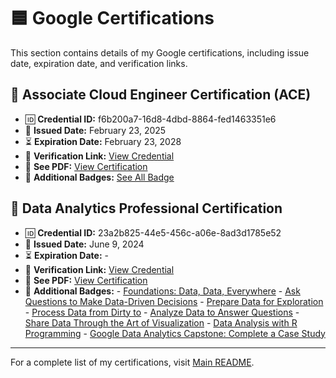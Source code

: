 # 🟦 Google Certifications  

This section contains details of my Google certifications, including issue date, expiration date, and verification links.  

## 📜 Associate Cloud Engineer Certification (ACE)
- 🆔 **Credential ID:** f6b200a7-16d8-4dbd-8864-fed1463351e6
- 📅 **Issued Date:** February 23, 2025
- ⏳ **Expiration Date:** February 23, 2028
- 🔗 **Verification Link:** [View Credential](https://www.credly.com/badges/f6b200a7-16d8-4dbd-8864-fed1463351e6/public_url)
- 📄 **See PDF:** [View Certification](google_associate_cloud_engineer.pdf)
- 🏅 **Additional Badges:** [See All Badge](https://www.cloudskillsboost.google/public_profiles/5ef35651-ff26-45b2-be62-bdb417818551)

## 📜 Data Analytics Professional Certification
- 🆔 **Credential ID:** 23a2b825-44e5-456c-a06e-8ad3d1785e52
- 📅 **Issued Date:** June 9, 2024
- ⏳ **Expiration Date:** -
- 🔗 **Verification Link:** [View Credential](https://www.credly.com/badges/23a2b825-44e5-456c-a06e-8ad3d1785e52/public_url)
- 📄 **See PDF:** [View Certification](google_data_analytics.pdf)
- 🏅 **Additional Badges:**
        - [Foundations: Data, Data, Everywhere](https://coursera.org/share/4a2b73d0df811c20f246b6d276820808)
        - [Ask Questions to Make Data-Driven Decisions](https://coursera.org/share/a1b72b3eeba8f263c024c1b0454aa2a7)
        - [Prepare Data for Exploration](https://coursera.org/share/b4789cd6cfa6f3088afbbb87fab7a76a)
        - [Process Data from Dirty to](https://coursera.org/share/a6f86fe2fb40c9c1d6e677250c077c1f)
        - [Analyze Data to Answer Questions](https://coursera.org/share/5729dcbc458c34b4393ca4c3bcd8f776)
        - [Share Data Through the Art of Visualization](https://coursera.org/share/cc3e392db5146fec975789fe056f6a19)
        - [Data Analysis with R Programming](https://coursera.org/share/3880346e2b548a3dbb1c1b4ad35d1955)
        - [Google Data Analytics Capstone: Complete a Case Study](https://coursera.org/share/5040a3e3eeab3b4e81cfa349c1fdd3e3)

---

For a complete list of my certifications, visit [Main README](../README.md).  